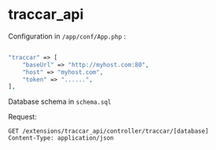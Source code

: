 # traccar_api

Configuration in `/app/conf/App.php` :

```php

"traccar" => [
    "baseUrl" => "http://myhost.com:80",
    "host" => "myhost.com",
    "token" => "......",
],

```

Database schema in `schema.sql`

Request:
```
GET /extensions/traccar_api/controller/traccar/[database]  
Content-Type: application/json
```
